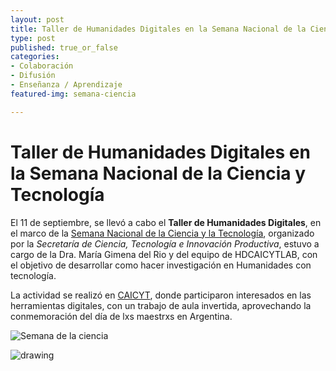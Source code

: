 ```yaml
---
layout: post
title: Taller de Humanidades Digitales en la Semana Nacional de la Ciencia
type: post
published: true_or_false
categories:
- Colaboración
- Difusión
- Enseñanza / Aprendizaje
featured-img: semana-ciencia

---
```


# Taller de Humanidades Digitales en la Semana Nacional de la Ciencia y Tecnología

El 11 de septiembre, se llevó a cabo el **Taller de Humanidades Digitales**, en el marco de la [Semana Nacional de la Ciencia y la Tecnología](http://www.semanadelaciencia.mincyt.gob.ar/?page_id=2), organizado por la *Secretaría de Ciencia, Tecnología e Innovación Productiva*, estuvo a cargo de la Dra. María Gimena del Rio y del equipo de HDCAICYTLAB, con el objetivo de desarrollar como hacer investigación en Humanidades con tecnología.

La actividad se realizó en [CAICYT](http://www.caicyt-conicet.gov.ar/), donde participaron interesados en las herramientas digitales, con un trabajo de aula invertida, aprovechando la conmemoración del día de lxs maestrxs en Argentina.

![Semana de la ciencia](/assets/img/posts/semana-ciencia-hd.jpg)

![drawing](/assets/img/posts/semana-ciencia-2019-flyer.jpg)